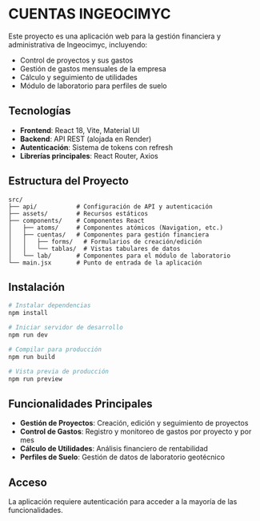 # CUENTAS INGEOCIMYC

Este proyecto es una aplicación web para la gestión financiera y administrativa de Ingeocimyc, incluyendo:

- Control de proyectos y sus gastos
- Gestión de gastos mensuales de la empresa
- Cálculo y seguimiento de utilidades
- Módulo de laboratorio para perfiles de suelo

## Tecnologías

- **Frontend**: React 18, Vite, Material UI
- **Backend**: API REST (alojada en Render)
- **Autenticación**: Sistema de tokens con refresh
- **Librerías principales**: React Router, Axios

## Estructura del Proyecto

```
src/
├── api/           # Configuración de API y autenticación
├── assets/        # Recursos estáticos
├── components/    # Componentes React
│   ├── atoms/     # Componentes atómicos (Navigation, etc.)
│   ├── cuentas/   # Componentes para gestión financiera
│   │   ├── forms/   # Formularios de creación/edición
│   │   └── tablas/  # Vistas tabulares de datos
│   └── lab/       # Componentes para el módulo de laboratorio
└── main.jsx       # Punto de entrada de la aplicación
```

## Instalación

```bash
# Instalar dependencias
npm install

# Iniciar servidor de desarrollo
npm run dev

# Compilar para producción
npm run build

# Vista previa de producción
npm run preview
```

## Funcionalidades Principales

- **Gestión de Proyectos**: Creación, edición y seguimiento de proyectos
- **Control de Gastos**: Registro y monitoreo de gastos por proyecto y por mes
- **Cálculo de Utilidades**: Análisis financiero de rentabilidad
- **Perfiles de Suelo**: Gestión de datos de laboratorio geotécnico

## Acceso

La aplicación requiere autenticación para acceder a la mayoría de las funcionalidades.
